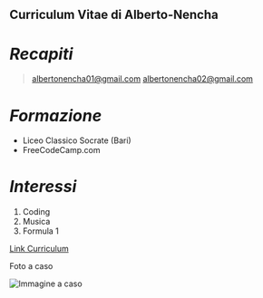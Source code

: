 ## Curriculum Vitae di Alberto-Nencha

# *Recapiti*
>albertonencha01@gmail.com
>albertonencha02@gmail.com

# *Formazione*
- Liceo Classico Socrate (Bari)
- FreeCodeCamp.com

# *Interessi*
1. Coding
2. Musica
3. Formula 1

[Link Curriculum](https://github.com/Alberto-Nencha/myCurriculum-Alberto-Nencha/tree/main)


Foto a caso







![Immagine a caso](https://picsum.photos/200/300)
